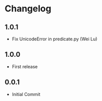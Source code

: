 # Changelog

## 1.0.1

* Fix UnicodeError in predicate.py (Wei Lu)


## 1.0.0

* First release


## 0.0.1

* Initial Commit
